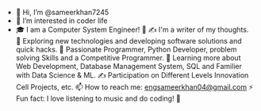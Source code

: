 - 👋 Hi, I’m @sameerkhan7245
- 👀 I’m interested in coder life
- 🎓 I am a Computer System Engineer! 🐺
✍ I'm a writer of my thoughts.
🤔   Exploring new technologies and developing software solutions and quick hacks.
💼   Passionate Programmer, Python Developer, problem solving Skills and a Competitive Programmer.
🌱   Learning more about Web Development, Database Management System, SQL and Familier with Data Science & ML.
✍   Participation on Different Levels Innovation Cell Projects, etc.
📫 How to reach me: engsameerkhan04@gmail.com
⚡ Fun fact: I love listening to music and do coding! 🎸


